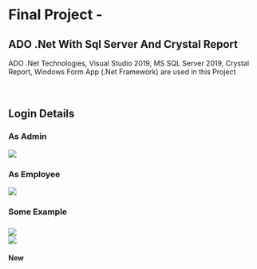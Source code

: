 # Final Project - 
## ADO .Net With Sql Server And Crystal Report
ADO .Net Technologies, Visual Studio 2019, MS SQL Server 2019, Crystal Report, Windows Form App (.Net Framework)  are used in this Project
<br />
<br />
<br />
<h2>Login Details</h3>
<h3>As Admin</h3>
<img src="https://github.com/mmrradif/FinalProject_ADO.NetWithSqlServerAndCrystalReport/blob/66f28d2734a625829a5cf016b70d69283abb87a3/Images/Admins.png" />
<h3>As Employee</h3>
<img src="https://github.com/mmrradif/FinalProject_ADO.NetWithSqlServerAndCrystalReport/blob/66f28d2734a625829a5cf016b70d69283abb87a3/Images/Employees.png" />
<br />
<h3>Some Example<h3/>
<img src="https://github.com/mmrradif/FinalProject_ADO.NetWithSqlServerAndCrystalReport/blob/66f28d2734a625829a5cf016b70d69283abb87a3/Images/AdminLogin.png" />
<br />
<img src="https://github.com/mmrradif/FinalProject_ADO.NetWithSqlServerAndCrystalReport/blob/66f28d2734a625829a5cf016b70d69283abb87a3/Images/EmployeeLogin.png" />

<h4>New</h4>
